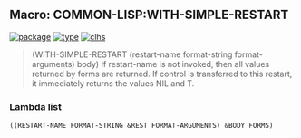 ## Macro: COMMON-LISP:WITH-SIMPLE-RESTART
[![package](https://img.shields.io/badge/Package-COMMON--LISP-5f9ea0.svg?style=social&colorA=999999)](../) [![type](https://img.shields.io/badge/Type-Macro-5f9ea0.svg?style=social&colorA=999999)](../#macro) [![clhs](https://img.shields.io/badge/CLHS-WITH--SIMPLE--RESTART-5f9ea0.svg?style=social&colorA=999999)](http://www.lispworks.com/documentation/HyperSpec/Body/m_w_smp_.htm) 

> (WITH-SIMPLE-RESTART (restart-name format-string format-arguments)
> body)
> If restart-name is not invoked, then all values returned by forms are
> returned. If control is transferred to this restart, it immediately
> returns the values NIL and T.

### Lambda list
```
((RESTART-NAME FORMAT-STRING &REST FORMAT-ARGUMENTS) &BODY FORMS)
```
